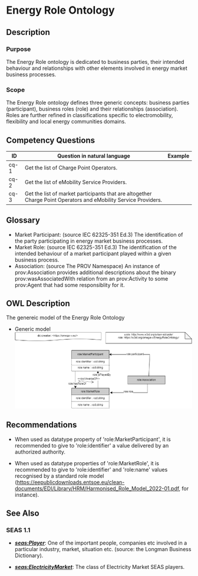 # Energy Role Ontology

## Description
### Purpose
The Energy Role ontology is dedicated to business parties, their intended behaviour and relationships with other elements involved in energy market business processes. 
### Scope
The Energy Role ontology defines three generic concepts: business parties (participant), business roles (role) and their relationships (association). Roles are further refined in classifications specific to electromobility, flexibility and local energy communities domains.

## Competency Questions

| ID | Question in natural language | Example
|---|---|---|
| cq-1 | Get the list of Charge Point Operators. |
| cq-2 | Get the list of eMobility Service Providers. |
| cq-3 | Get the list of market participants that are altogether Charge Point Operators and eMobility Service Providers. |

## Glossary
* Market Participant: (source IEC 62325-351 Ed.3) The identification of the party participating in energy market business processes.
* Market Role: (source IEC 62325-351 Ed.3) The identification of the intended behaviour of a market participant played within a given business process.
* Association: (source The PROV Namespace) An instance of prov:Association provides additional descriptions about the binary prov:wasAssociatedWith relation from an prov:Activity to some prov:Agent that had some responsiblity for it.

## OWL Description
The genereic model of the Energy Role Ontology
- Generic model
![Diagram](./RoleOntology.png)

## Recommendations
- When used as datatype property of 'role:MarketParticipant', it is recommended to give to 'role:identifier' a value delivered by an authorized authority. 

- When used as datatype properties of 'role:MarketRole', it is recommended to give to 'role:identifier' and 'role:name' values recognised by a standard role model (https://eepublicdownloads.entsoe.eu/clean-documents/EDI/Library/HRM/Harmonised_Role_Model_2022-01.pdf, for instance). 

## See Also
### SEAS 1.1
* [**_seas:Player_**](https://w3id.org/seas/PlayerOntology-1.1): One of the important people, companies etc involved in a particular industry, market, situation etc. (source: the Longman Business Dictionary).

* [**_seas:ElectricityMarket_**](https://w3id.org/seas/PlayerOntology-1.1): The class of Electricity Market SEAS players.
